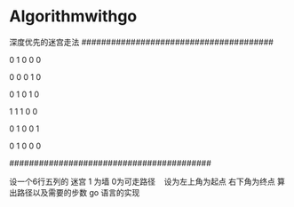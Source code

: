 # Algorithmwithgo
深度优先的迷宫走法
#######################################

0 1 0 0 0

0 0 0 1 0

0 1 0 1 0

1 1 1 0 0

0 1 0 0 1

0 1 0 0 0

#########################################



设一个6行五列的 迷宫  1 为墙 0为可走路径    设为左上角为起点 右下角为终点
算出路径以及需要的步数
go 语言的实现
